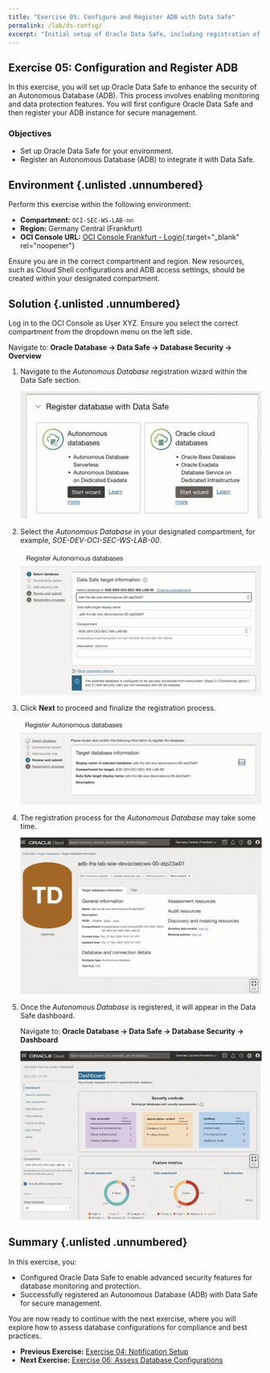 ```yaml
---
title: "Exercise 05: Configure and Register ADB with Data Safe"
permalink: /lab/ds-config/
excerpt: "Initial setup of Oracle Data Safe, including registration of an Autonomous Database."
---
```

<!-- markdownlint-disable MD013 -->
<!-- markdownlint-disable MD024 -->
<!-- markdownlint-disable MD033 -->
<!-- markdownlint-disable MD041 -->

## Exercise 05: Configuration and Register ADB

In this exercise, you will set up Oracle Data Safe to enhance the security of an Autonomous Database (ADB). This process involves enabling monitoring and data protection features. You will first configure Oracle Data Safe and then register your ADB instance for secure management.

### Objectives

- Set up Oracle Data Safe for your environment.
- Register an Autonomous Database (ADB) to integrate it with Data Safe.

## Environment {.unlisted .unnumbered}

Perform this exercise within the following environment:

- **Compartment:** `OCI-SEC-WS-LAB-nn`
- **Region:** Germany Central (Frankfurt)
- **OCI Console URL:** [OCI Console Frankfurt - Login](https://console.eu-frankfurt-1.oraclecloud.com){:target="_blank" rel="noopener"}

Ensure you are in the correct compartment and region. New resources, such as Cloud Shell configurations and ADB access settings, should be created within your designated compartment.

## Solution {.unlisted .unnumbered}

Log in to the OCI Console as User XYZ. Ensure you select the correct compartment from the dropdown menu on the left side.

Navigate to:
**Oracle Database -> Data Safe -> Database Security -> Overview**

1. Navigate to the *Autonomous Database* registration wizard within the Data Safe section.

    ![>> step_1](../../images/ex05_ds_register01.png)

2. Select the *Autonomous Database* in your designated compartment, for example, *SOE-DEV-OCI-SEC-WS-LAB-00*.

    ![>> step_2](../../images/ex05_ds_register02.png)

3. Click **Next** to proceed and finalize the registration process.

    ![>> step_3](../../images/ex05_ds_register03.png)

4. The registration process for the *Autonomous Database* may take some time.

    ![>> step_4](../../images/ex05_ds_register04.png)

5. Once the *Autonomous Database* is registered, it will appear in the Data Safe dashboard.

    Navigate to: **Oracle Database -> Data Safe -> Database Security -> Dashboard**

    ![>> step_5](../../images/ex05_ds_register05.png)

## Summary {.unlisted .unnumbered}

In this exercise, you:

- Configured Oracle Data Safe to enable advanced security features for database monitoring and protection.
- Successfully registered an Autonomous Database (ADB) with Data Safe for secure management.

You are now ready to continue with the next exercise, where you will explore how to assess database configurations for compliance and best practices.

<!-- For Pandoc -->
- **Previous Exercise:** [Exercise 04: Notification Setup](#exercise-04-notification-setup)
- **Next Exercise:** [Exercise 06: Assess Database Configurations](#exercise-06-assess-database-configurations)

<!-- For Jekyll -->
<!-- 
- **Previous Exercise:** [Exercise 04: Notification Setup](../ex02/2x04-Exercise.md)
- **Next Exercise:** [Exercise 06: Assess Database Configurations](../ex03/3x06-Exercise.md)
-->
